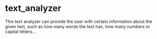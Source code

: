 # text_analyzer
This text analyzer can provide the user with certain information about the given text, such as how many words the text has, how many numbers or capital letters...
